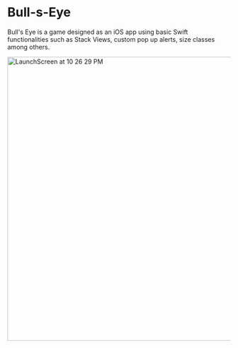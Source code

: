 # Bull-s-Eye
Bull's Eye is a game designed as an iOS app using basic Swift functionalities such as Stack Views, custom pop up alerts, size classes among others. 

<img width="642" alt="LaunchScreen at 10 26 29 PM" src="https://user-images.githubusercontent.com/52540948/82125812-2ba87300-97c6-11ea-90cc-4fd0fa7c1817.png">
